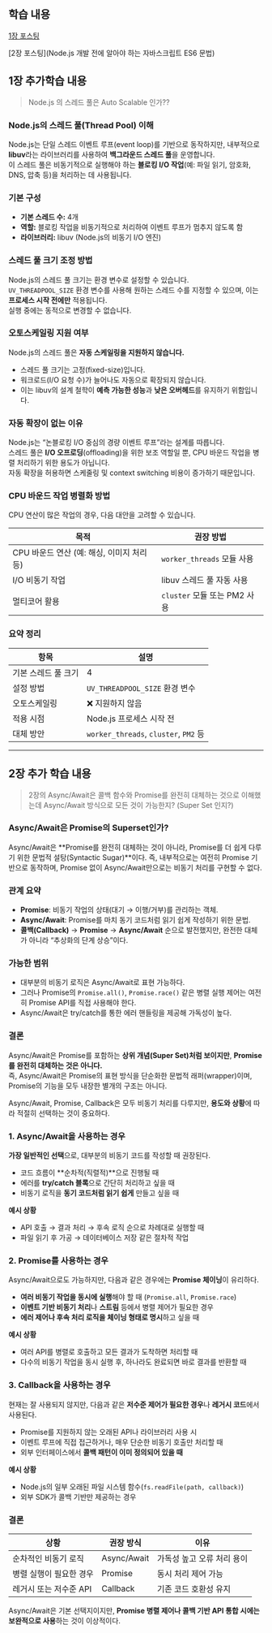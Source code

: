 ## 학습 내용

[1장 포스팅](https://bumsiku.kr/posts/node-js-introduction)

[2장 포스팅](Node.js 개발 전에 알아야 하는 자바스크립트 ES6 문법)

## 1장 추가학습 내용

> Node.js 의 스레드 풀은 Auto Scalable 인가??

### Node.js의 스레드 풀(Thread Pool) 이해

Node.js는 단일 스레드 이벤트 루프(event loop)를 기반으로 동작하지만, 내부적으로 **libuv**라는 라이브러리를 사용하여 **백그라운드 스레드 풀**을 운영합니다.  
이 스레드 풀은 비동기적으로 실행해야 하는 **블로킹 I/O 작업**(예: 파일 읽기, 암호화, DNS, 압축 등)을 처리하는 데 사용됩니다.

### 기본 구성

- **기본 스레드 수:** 4개  
- **역할:** 블로킹 작업을 비동기적으로 처리하여 이벤트 루프가 멈추지 않도록 함  
- **라이브러리:** libuv (Node.js의 비동기 I/O 엔진)

### 스레드 풀 크기 조정 방법

Node.js의 스레드 풀 크기는 환경 변수로 설정할 수 있습니다.  
`UV_THREADPOOL_SIZE` 환경 변수를 사용해 원하는 스레드 수를 지정할 수 있으며, 이는 **프로세스 시작 전에만** 적용됩니다.  
실행 중에는 동적으로 변경할 수 없습니다.

### 오토스케일링 지원 여부

Node.js의 스레드 풀은 **자동 스케일링을 지원하지 않습니다.**

- 스레드 풀 크기는 고정(fixed-size)입니다.  
- 워크로드(I/O 요청 수)가 늘어나도 자동으로 확장되지 않습니다.  
- 이는 libuv의 설계 철학이 **예측 가능한 성능**과 **낮은 오버헤드**를 유지하기 위함입니다.

### 자동 확장이 없는 이유

Node.js는 “논블로킹 I/O 중심의 경량 이벤트 루프”라는 설계를 따릅니다.  
스레드 풀은 **I/O 오프로딩**(offloading)을 위한 보조 역할일 뿐, CPU 바운드 작업을 병렬 처리하기 위한 용도가 아닙니다.  
자동 확장을 허용하면 스케줄링 및 context switching 비용이 증가하기 때문입니다.


### CPU 바운드 작업 병렬화 방법

CPU 연산이 많은 작업의 경우, 다음 대안을 고려할 수 있습니다.

| 목적 | 권장 방법 |
|------|------------|
| CPU 바운드 연산 (예: 해싱, 이미지 처리 등) | `worker_threads` 모듈 사용 |
| I/O 비동기 작업 | libuv 스레드 풀 자동 사용 |
| 멀티코어 활용 | `cluster` 모듈 또는 PM2 사용 |

### 요약 정리

| 항목 | 설명 |
|------|------|
| 기본 스레드 풀 크기 | 4 |
| 설정 방법 | `UV_THREADPOOL_SIZE` 환경 변수 |
| 오토스케일링 | ❌ 지원하지 않음 |
| 적용 시점 | Node.js 프로세스 시작 전 |
| 대체 방안 | `worker_threads`, `cluster`, `PM2` 등 |

---

## 2장 추가 학습 내용

> 2장의 Async/Await은 콜백 함수와 Promise를 완전히 대체하는 것으로 이해했는데 Async/Await 방식으로 모든 것이 가능한지? (Super Set 인지?)

### Async/Await은 Promise의 Superset인가?

Async/Await은 **Promise를 완전히 대체하는 것이 아니라, Promise를 더 쉽게 다루기 위한 문법적 설탕(Syntactic Sugar)**이다. 즉, 내부적으로는 여전히 Promise 기반으로 동작하며, Promise 없이 Async/Await만으로는 비동기 처리를 구현할 수 없다.

### 관계 요약

- **Promise**: 비동기 작업의 상태(대기 → 이행/거부)를 관리하는 객체.
- **Async/Await**: Promise를 마치 동기 코드처럼 읽기 쉽게 작성하기 위한 문법.
- **콜백(Callback)** → **Promise** → **Async/Await** 순으로 발전했지만, 완전한 대체가 아니라 “추상화의 단계 상승”이다.


### 가능한 범위

- 대부분의 비동기 로직은 Async/Await로 표현 가능하다.
- 그러나 Promise의 `Promise.all()`, `Promise.race()` 같은 병렬 실행 제어는 여전히 Promise API를 직접 사용해야 한다.
- Async/Await은 try/catch를 통한 에러 핸들링을 제공해 가독성이 높다.

### 결론

Async/Await은 Promise를 포함하는 **상위 개념(Super Set)처럼 보이지만**, **Promise를 완전히 대체하는 것은 아니다.**  
즉, Async/Await은 Promise의 표현 방식을 단순화한 문법적 래퍼(wrapper)이며, Promise의 기능을 모두 내장한 별개의 구조는 아니다.

Async/Await, Promise, Callback은 모두 비동기 처리를 다루지만, **용도와 상황**에 따라 적절히 선택하는 것이 중요하다.

### 1. Async/Await을 사용하는 경우

**가장 일반적인 선택**으로, 대부분의 비동기 코드를 작성할 때 권장된다.

- 코드 흐름이 **순차적(직렬적)**으로 진행될 때
- 에러를 **try/catch 블록**으로 간단히 처리하고 싶을 때
- 비동기 로직을 **동기 코드처럼 읽기 쉽게** 만들고 싶을 때

**예시 상황**
- API 호출 → 결과 처리 → 후속 로직 순으로 차례대로 실행할 때
- 파일 읽기 후 가공 → 데이터베이스 저장 같은 절차적 작업

### 2. Promise를 사용하는 경우

Async/Await으로도 가능하지만, 다음과 같은 경우에는 **Promise 체이닝**이 유리하다.

- **여러 비동기 작업을 동시에 실행**해야 할 때 (`Promise.all`, `Promise.race`)
- **이벤트 기반 비동기 처리**나 **스트림** 등에서 병렬 제어가 필요한 경우
- **에러 제어나 후속 처리 로직을 체이닝 형태로 명시**하고 싶을 때

**예시 상황**
- 여러 API를 병렬로 호출하고 모든 결과가 도착하면 처리할 때
- 다수의 비동기 작업을 동시 실행 후, 하나라도 완료되면 바로 결과를 반환할 때

### 3. Callback을 사용하는 경우

현재는 잘 사용되지 않지만, 다음과 같은 **저수준 제어가 필요한 경우**나 **레거시 코드**에서 사용된다.

- Promise를 지원하지 않는 오래된 API나 라이브러리 사용 시
- 이벤트 루프에 직접 접근하거나, 매우 단순한 비동기 호출만 처리할 때
- 외부 인터페이스에서 **콜백 패턴이 이미 정의되어 있을 때**

**예시 상황**
- Node.js의 일부 오래된 파일 시스템 함수(`fs.readFile(path, callback)`)
- 외부 SDK가 콜백 기반만 제공하는 경우

### 결론

| 상황 | 권장 방식 | 이유 |
|------|-----------|------|
| 순차적인 비동기 로직 | Async/Await | 가독성 높고 오류 처리 용이 |
| 병렬 실행이 필요한 경우 | Promise | 동시 처리 제어 가능 |
| 레거시 또는 저수준 API | Callback | 기존 코드 호환성 유지 |

Async/Await은 기본 선택지이지만, **Promise 병렬 제어나 콜백 기반 API 통합 시에는 보완적으로 사용**하는 것이 이상적이다.
